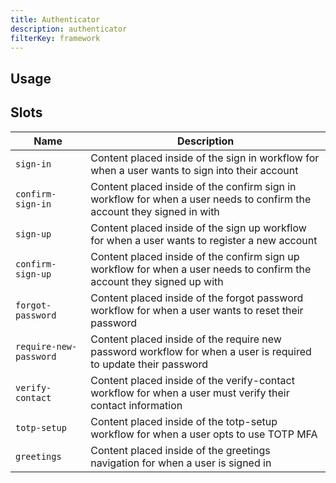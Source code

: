 ```yaml
---
title: Authenticator
description: authenticator
filterKey: framework
---
```


<amplify-authenticator></amplify-authenticator>

<inline-fragment framework="react" src="~/ui/fragments/react/installation.md"></inline-fragment>
<inline-fragment framework="angular" src="~/ui/fragments/angular/installation.md"></inline-fragment>
<inline-fragment framework="vue" src="~/ui/fragments/vue/installation.md"></inline-fragment>

## Usage

<inline-fragment framework="react" src="~/ui/auth/fragments/react/usage.md"></inline-fragment>
<inline-fragment framework="angular" src="~/ui/auth/fragments/angular/usage.md"></inline-fragment>
<inline-fragment framework="vue" src="~/ui/auth/fragments/vue/usage.md"></inline-fragment>

<ui-component-props tag="amplify-authenticator"></ui-component-props>

## Slots

| Name                     | Description                                                                                                            |
| ------------------------ | ---------------------------------------------------------------------------------------------------------------------- |
| `sign-in`              | Content placed inside of the sign in workflow for when a user wants to sign into their account                         |
| `confirm-sign-in`      | Content placed inside of the confirm sign in workflow for when a user needs to confirm the account they signed in with |
| `sign-up`              | Content placed inside of the sign up workflow for when a user wants to register a new account                          |
| `confirm-sign-up`      | Content placed inside of the confirm sign up workflow for when a user needs to confirm the account they signed up with |
| `forgot-password`      | Content placed inside of the forgot password workflow for when a user wants to reset their password                    |
| `require-new-password` | Content placed inside of the require new password workflow for when a user is required to update their password        |
| `verify-contact`       | Content placed inside of the verify-contact workflow for when a user must verify their contact information             |
| `totp-setup`           | Content placed inside of the totp-setup workflow for when a user opts to use TOTP MFA                                  |
| `greetings`            | Content placed inside of the greetings navigation for when a user is signed in                                         |

